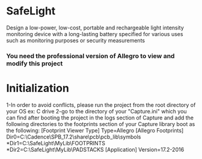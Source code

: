 # SafeLight
Design a low-power, low-cost, portable and rechargeable light intensity monitoring device with a long-lasting battery specified for various uses such as monitoring purposes or security measurements

### You need the professional version of Allegro to view and modify this project

# Initialization

1-In order to avoid conflicts, please run the project from the root directory of your OS ex: C drive
2-go to the directory of your "Capture.ini" which you can find after booting the project in the logs section of Capture and add the following directories to the footprints section of your Capture library boot as the following:
[Footprint Viewer Type]
Type=Allegro
[Allegro Footprints]
Dir0=C:\Cadence\SPB_17.2\share\pcb\pcb_lib\symbols
*Dir1=C:\SafeLight\MyLib\FOOTPRINTS
*Dir2=C:\SafeLight\MyLib\PADSTACKS
[Application]
Version=17.2-2016

